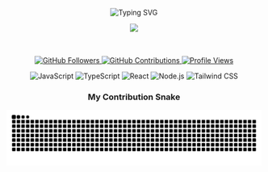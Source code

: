 <p align="center">
  <img src="https://readme-typing-svg.demolab.com?font=Fira+Code&pause=1000&color=F7DD00&center=true&vCenter=true&width=435&lines=Hi%2C+I'm+Alfarabi+Gazali+Sati+%F0%9F%91%8B" alt="Typing SVG" />
</p>
<p align="center">
  <img src="https://media2.giphy.com/media/v1.Y2lkPTc5MGI3NjExdmpicXFiMW1jOHUxaGl4YnF4OGRqZjhxeGZoZHliemhkZWFzZGE0eiZlcD12MV9pbnRlcm5hbF9naWZfYnlfaWQmY3Q9Zw/JRlqKEzTDKci5JPcaL/giphy.gif" width="700">
</p>
<br>

<p align="center">
    <a href="https://github.com/alfrxyx">
    <img src="https://img.shields.io/github/followers/alfrxyx?label=Followers&style=social" alt="GitHub Followers" />
  </a>
  <a href="https://github.com/alfrxyx">
    <img src="https://img.shields.io/badge/Contributions-All%20Time-yellow?style=flat-square&logo=github" alt="GitHub Contributions" />
  </a>
  <a href="https://github.com/alfrxyx">
    <img src="https://komarev.com/ghpvc/?username=alfrxyx&label=PROFILE+VIEWS&color=red&style=flat-square" alt="Profile Views" />
  </a>
</p>

<p align="center">
  <img src="https://img.shields.io/badge/JavaScript-F7DD00?style=for-the-badge&logo=javascript&logoColor=black" alt="JavaScript"/>
  <img src="https://img.shields.io/badge/TypeScript-152238?style=for-the-badge&logo=typescript&logoColor=white" alt="TypeScript"/>
  <img src="https://img.shields.io/badge/React-DC2626?style=for-the-badge&logo=react&logoColor=white" alt="React"/>
  <img src="https://img.shields.io/badge/Node.js-F7DD00?style=for-the-badge&logo=nodedotjs&logoColor=black" alt="Node.js"/>
  <img src="https://img.shields.io/badge/Tailwind_CSS-152238?style=for-the-badge&logo=tailwind-css&logoColor=white" alt="Tailwind CSS"/>
</p>

<h3 align="center">My Contribution Snake</h3>
<p align="center">
  <img src="https://raw.githubusercontent.com/alfrxyx/alfrxyx/output/github-contribution-grid-snake-dark.svg?palette=yellow,red" alt="snake" />
</p>
